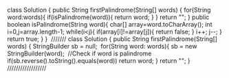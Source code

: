 class Solution {
public String firstPalindrome(String[] words) {
for(String word:words){
if(isPalindrome(word)){
return word;
}
}
return "";
}
public boolean isPalindrome(String word){
char[] array=word.toCharArray();
int i=0,j=array.length-1;
while(i<j){
if(array[i]!=array[j]){
return false;
}
i++;
j--;
}
return true;
}
}
​
​
///////
class Solution {
public String firstPalindrome(String[] words) {
StringBuilder sb = null;
​
for(String word: words){
sb = new StringBuilder(word);
​
//Check if word is palindrome
if(sb.reverse().toString().equals(word))
return word;
}
return "";
}
​
​
​
//////////////////
​
​
